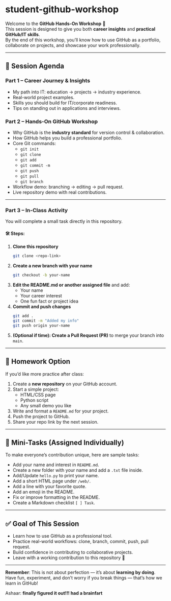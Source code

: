 # student-github-workshop

Welcome to the **GitHub Hands-On Workshop** 🎉  
This session is designed to give you both **career insights** and **practical GitHub/IT skills**.  
By the end of this workshop, you’ll know how to use GitHub as a portfolio, collaborate on projects, and showcase your work professionally.

---

## 📌 Session Agenda
### Part 1 – Career Journey & Insights
- My path into IT: education → projects → industry experience.
- Real-world project examples.
- Skills you should build for IT/corporate readiness.
- Tips on standing out in applications and interviews.

### Part 2 – Hands-On GitHub Workshop
- Why GitHub is the **industry standard** for version control & collaboration.
- How GitHub helps you build a professional portfolio.
- Core Git commands:
  - `git init`
  - `git clone`
  - `git add`
  - `git commit -m`
  - `git push`
  - `git pull`
  - `git branch`
- Workflow demo: branching → editing → pull request.
- Live repository demo with real contributions.

---

### Part 3 – In-Class Activity

You will complete a small task directly in this repository.  

#### 🛠️ Steps:
1. **Clone this repository**  
   ```bash
   git clone <repo-link>
   ```
2. **Create a new branch with your name**  
   ```bash
   git checkout -b your-name
   ```
3. **Edit the README.md or another assigned file** and add:
   - Your name  
   - Your career interest  
   - One fun fact or project idea  
4. **Commit and push changes**  
   ```bash
   git add .
   git commit -m "Added my info"
   git push origin your-name
   ```
5. **(Optional if time): Create a Pull Request (PR)** to merge your branch into `main`.

---

## 🎯 Homework Option

If you’d like more practice after class:
1. Create a **new repository** on your GitHub account.
2. Start a simple project:
   - HTML/CSS page  
   - Python script  
   - Any small demo you like
3. Write and format a `README.md` for your project.
4. Push the project to GitHub.
5. Share your repo link by the next session.

---

## 📝 Mini-Tasks (Assigned Individually)

To make everyone’s contribution unique, here are sample tasks:
- Add your name and interest in `README.md`.
- Create a new folder with your name and add a `.txt` file inside.
- Add/Update `hello.py` to print your name.
- Add a short HTML page under `/web/`.
- Add a line with your favorite quote.
- Add an emoji in the README.
- Fix or improve formatting in the README.
- Create a Markdown checklist `[ ] Task`.

---

## ✅ Goal of This Session
- Learn how to use GitHub as a professional tool.  
- Practice real-world workflows: clone, branch, commit, push, pull request.  
- Build confidence in contributing to collaborative projects.  
- Leave with a working contribution to this repository 🎉  

---

**Remember**: This is not about perfection — it’s about **learning by doing**.  
Have fun, experiment, and don’t worry if you break things — that’s how we learn in GitHub!

Ashaar: **finally figured it out!!! had a brainfart**